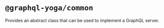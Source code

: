 # `@graphql-yoga/common`

Provides an abstract class that can be used to implement a GraphQL server.
